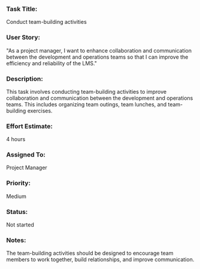 ### Task Title: 
Conduct team-building activities

### User Story: 
"As a project manager, I want to enhance collaboration and communication between the development and operations teams so that I can improve the efficiency and reliability of the LMS."

### Description: 
This task involves conducting team-building activities to improve collaboration and communication between the development and operations teams. This includes organizing team outings, team lunches, and team-building exercises.

### Effort Estimate: 
4 hours

### Assigned To: 
Project Manager

### Priority: 
Medium

### Status: 
Not started

### Notes: 
The team-building activities should be designed to encourage team members to work together, build relationships, and improve communication.